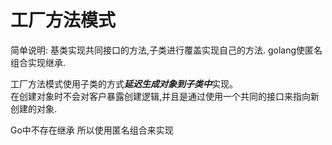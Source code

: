 # 工厂方法模式

简单说明: 基类实现共同接口的方法,子类进行覆盖实现自己的方法. golang使匿名组合实现继承.

工厂方法模式使用子类的方式***延迟生成对象到子类中***实现。  
在创建对象时不会对客户暴露创建逻辑,并且是通过使用一个共同的接口来指向新创建的对象.

Go中不存在继承 所以使用匿名组合来实现
